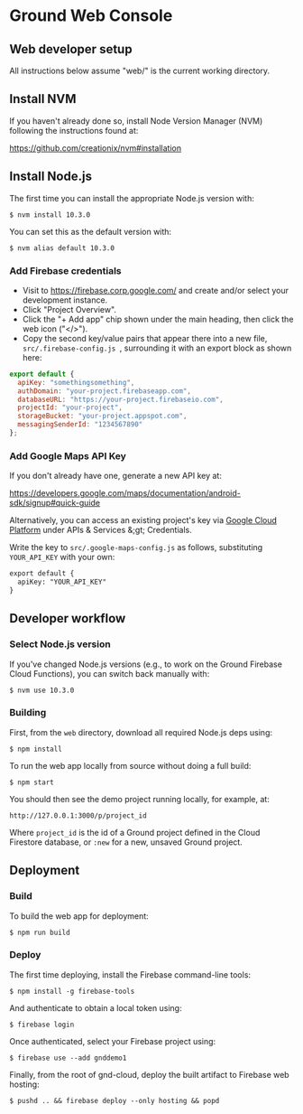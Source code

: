 
# Ground Web Console

## Web developer setup

All instructions below assume "web/" is the current working directory.

## Install NVM

If you haven't already done so, install Node Version Manager (NVM) following the instructions found at:

  https://github.com/creationix/nvm#installation

## Install Node.js

The first time you can install the appropriate Node.js version with:

```
$ nvm install 10.3.0
```

You can set this as the default version with:

```
$ nvm alias default 10.3.0
```

### Add Firebase credentials

* Visit to https://firebase.corp.google.com/ and create and/or select your development instance.
* Click "Project Overview".
* Click the "+ Add app" chip shown under the main heading, then click the web icon ("&lt;/&gt;").
* Copy the second key/value pairs that appear there into a new file,
  `src/.firebase-config.js `, surrounding it with an export block as shown 
  here:

```javascript
export default {
  apiKey: "somethingsomething",
  authDomain: "your-project.firebaseapp.com",
  databaseURL: "https://your-project.firebaseio.com",
  projectId: "your-project",
  storageBucket: "your-project.appspot.com",
  messagingSenderId: "1234567890"
};
```

### Add Google Maps API Key

If you don't already have one, generate a new API key at:

https://developers.google.com/maps/documentation/android-sdk/signup#quick-guide

Alternatively, you can access an existing project's key via [Google Cloud
Platform](https://console.cloud.google.com/) under APIs &amp; Services &;gt;
Credentials.

Write the key to `src/.google-maps-config.js` as follows, substituting `
YOUR_API_KEY` with your own:

```html
export default {
  apiKey: "YOUR_API_KEY"
}
```

## Developer workflow

### Select Node.js version

If you've changed Node.js versions (e.g., to work on the Ground Firebase Cloud 
Functions), you can switch back manually with:

```
$ nvm use 10.3.0
```


### Building

First, from the `web` directory, download all required Node.js deps using:

```
$ npm install
```

To run the web app locally from source without doing a full build:

```
$ npm start
```


You should then see the demo project running locally, for example, at:

  `http://127.0.0.1:3000/p/project_id`

Where `project_id` is the id of a Ground project defined in the Cloud Firestore database, or `:new` for a new, unsaved Ground project.

## Deployment

### Build

To build the web app for deployment:

```
$ npm run build
```

### Deploy

The first time deploying, install the Firebase command-line tools:

```
$ npm install -g firebase-tools
```

And authenticate to obtain a local token using:

```
$ firebase login
```

Once authenticated, select your Firebase project using:

```
$ firebase use --add gnddemo1
```

Finally, from the root of gnd-cloud, deploy the built artifact to Firebase web
hosting:

```
$ pushd .. && firebase deploy --only hosting && popd
```


